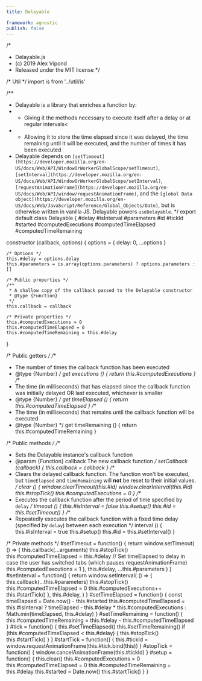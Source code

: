 ```yaml
---
title: Delayable

framework: agnostic
publish: false
---
```


/*
 * Delayable.js
 * (c) 2019 Alex Vipond
 * Released under the MIT license
 */

/* Util */
import is from '../util/is'

/**
 * Delayable is a library that enriches a function by:
 * - Giving it the methods necessary to execute itself after a delay or at regular intervals<
 * - Allowing it to store the time elapsed since it was delayed, the time remaining until it will be executed, and the number of times it has been executed
 * Delayable depends on `[setTimeout](https://developer.mozilla.org/en-US/docs/Web/API/WindowOrWorkerGlobalScope/setTimeout)`, `[setInterval](https://developer.mozilla.org/en-US/docs/Web/API/WindowOrWorkerGlobalScope/setInterval)`, `[requestAnimationFrame](https://developer.mozilla.org/en-US/docs/Web/API/window/requestAnimationFrame)`, and the `[global Data object](https://developer.mozilla.org/en-US/docs/Web/JavaScript/Reference/Global_Objects/Date)`, but is otherwise written in vanilla JS. Delayable powers <NuxtLink to="/docs/tools/composition-functions/useDelayable">`useDelayable`</NuxtLink>.
 */
export default class Delayable {
  #delay
  #isInterval
  #parameters
  #id
  #tickId
  #started
  #computedExecutions
  #computedTimeElapsed
  #computedTimeRemaining

  constructor (callback, options) {
    options = {
      delay: 0,
      ...options
    }

    /* Options */
    this.#delay = options.delay
    this.#parameters = is.array(options.parameters) ? options.parameters : []

    /* Public properties */
    /**
     * A shallow copy of the callback passed to the Delayable constructor
     * @type {Function}
     */
    this.callback = callback

    /* Private properties */
    this.#computedExecutions = 0
    this.#computedTimeElapsed = 0
    this.#computedTimeRemaining = this.#delay
  }

  /* Public getters */
  /**
   * The number of times the callback function has been executed
   * @type {Number}
   */
  get executions () {
    return this.#computedExecutions
  }
  /**
   * The time (in milliseconds) that has elapsed since the callback function was initially delayed OR last executed, whichever is smaller
   * @type {Number}
   */
  get timeElapsed () {
    return this.#computedTimeElapsed
  }
  /**
   * The time (in milliseconds) that remains until the callback function will be executed
   * @type {Number}
   */
  get timeRemaining () {
    return this.#computedTimeRemaining
  }

  /* Public methods */
  /**
   * Sets the Delayable instance's callback function
   * @param {Function} callback The new callback function
   */
  setCallback (callback) {
    this.callback = callback
  }
  /**
   * Clears the delayed callback function. The function won't be executed, but <code>timeElapsed</code> and <code>timeRemaining</code> will <b>not</b> be reset to their initial values.
   */
  clear () {
    window.clearTimeout(this.#id)
    window.clearInterval(this.#id)
    this.#stopTick()
    this.#computedExecutions = 0
  }
  /**
   * Executes the callback function after the period of time specified by <code>delay</code>
   */
  timeout () {
    this.#isInterval = false
    this.#setup()
    this.#id = this.#setTimeout()
  }
  /**
   * Repeatedly executes the callback function with a fixed time delay (specified by <code>delay</code>) between each execution
   */
  interval () {
    this.#isInterval = true
    this.#setup()
    this.#id = this.#setInterval()
  }

  /* Private methods */
  #setTimeout = function() {
    return window.setTimeout(
      () => {
        this.callback(...arguments)
        this.#stopTick()
        this.#computedTimeElapsed = this.#delay // Set timeElapsed to delay in case the user has switched tabs (which pauses requestAnimationFrame)
        this.#computedExecutions = 1
      },
      this.#delay,
      ...this.#parameters
    )
  }
  #setInterval = function() {
    return window.setInterval(
      () => {
        this.callback(...this.#parameters)
        this.#stopTick()
        this.#computedTimeElapsed = 0
        this.#computedExecutions++
        this.#startTick()
      },
      this.#delay,
    )
  }
  #setTimeElapsed = function() {
    const timeElapsed = Date.now() - this.#started
    this.#computedTimeElapsed = this.#isInterval
      ? timeElapsed - this.#delay * this.#computedExecutions
      : Math.min(timeElapsed, this.#delay)
  }
  #setTimeRemaining = function() {
    this.#computedTimeRemaining = this.#delay - this.#computedTimeElapsed
  }
  #tick = function() {
    this.#setTimeElapsed()
    this.#setTimeRemaining()
    if (this.#computedTimeElapsed < this.#delay) {
      this.#stopTick()
      this.#startTick()
    }
  }
  #startTick = function() {
    this.#tickId = window.requestAnimationFrame(this.#tick.bind(this))
  }
  #stopTick = function() {
    window.cancelAnimationFrame(this.#tickId)
  }
  #setup = function() {
    this.clear()
    this.#computedExecutions = 0
    this.#computedTimeElapsed = 0
    this.#computedTimeRemaining = this.#delay
    this.#started = Date.now()
    this.#startTick()
  }
}
